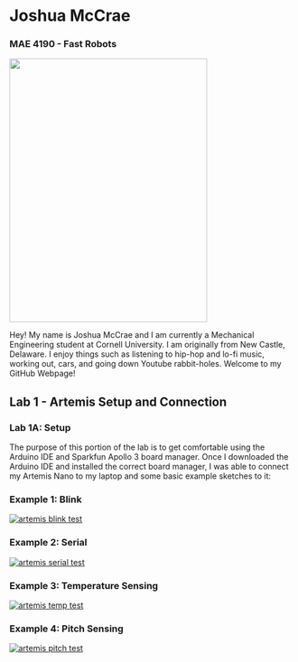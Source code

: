 # Joshua McCrae

### MAE 4190 - Fast Robots

<img src="ferraripose.png" width="350" height="467">

Hey! My name is Joshua McCrae and I am currently a Mechanical Engineering student at Cornell University. I am originally from New Castle, Delaware. I enjoy things such as listening to hip-hop and lo-fi music, working out, cars, and going down Youtube rabbit-holes. Welcome to my GitHub Webpage!

## Lab 1 - Artemis Setup and Connection

### Lab 1A: Setup

The purpose of this portion of the lab is to get comfortable using the Arduino IDE and Sparkfun Apollo 3 board manager. Once I downloaded the Arduino IDE and installed the correct board manager, I was able to connect my Artemis Nano to my laptop and some basic example sketches to it:

### Example 1: Blink

[![artemis blink test](http://img.youtube.com/vi/U8jd9H0t-VI/0.jpg)](http://www.youtube.com/watch?v=U8jd9H0t-VI)

### Example 2: Serial

[![artemis serial test](http://img.youtube.com/vi/iKPp8C9dj7k&ab_channel=JoshuaMcCrae/0.jpg)](http://www.youtube.com/watch?v=iKPp8C9dj7k&ab_channel=JoshuaMcCrae)

### Example 3: Temperature Sensing

[![artemis temp test](http://img.youtube.com/vi/pteChHeaMxI&ab_channel=JoshuaMcCrae/0.jpg)](http://www.youtube.com/watch?v=pteChHeaMxI&ab_channel=JoshuaMcCrae)

### Example 4: Pitch Sensing

[![artemis pitch test](http://img.youtube.com/vi/CNzyPZD0Jy4&ab_channel=JoshuaMcCrae/0.jpg)](http://www.youtube.com/watch?v=CNzyPZD0Jy4&ab_channel=JoshuaMcCrae)




